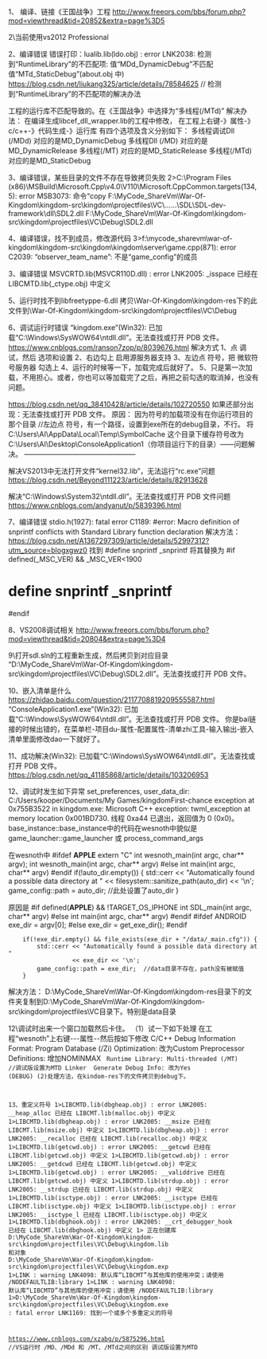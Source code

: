 1、 编译、链接《王国战争》工程
http://www.freeors.com/bbs/forum.php?mod=viewthread&tid=20852&extra=page%3D5

2\当前使用vs2012 Professional

2、编译错误
错误打印：lualib.lib(ldo.obj) : error LNK2038: 检测到“RuntimeLibrary”的不匹配项: 值“MDd_DynamicDebug”不匹配值“MTd_StaticDebug”(about.obj 中)
https://blog.csdn.net/liukang325/article/details/78584625  // 检测到“RuntimeLibrary”的不匹配项的解决办法

工程的运行库不匹配导致的。在《王国战争》中选择为“多线程(/MTd)”
解决办法： 在编译生成libcef_dll_wrapper.lib的工程中修改，
在工程上右键-》属性-》c/c++-》代码生成-》运行库
有四个选项及含义分别如下：
多线程调试Dll (/MDd) 对应的是MD_DynamicDebug
多线程Dll (/MD) 对应的是MD_DynamicRelease
多线程(/MT) 对应的是MD_StaticRelease
多线程(/MTd)对应的是MD_StaticDebug

3、编译错误，某些目录的文件不存在导致拷贝失败
2>C:\Program Files (x86)\MSBuild\Microsoft.Cpp\v4.0\V110\Microsoft.CppCommon.targets(134,5): error MSB3073: 命令“copy F:\MyCode_ShareVm\War-Of-Kingdom\kingdom-src\kingdom\projectfiles\VC\\..\..\..\SDL\SDL-dev-framework\dll\SDL2.dll F:\MyCode_ShareVm\War-Of-Kingdom\kingdom-src\kingdom\projectfiles\VC\Debug\\SDL2.dll

4、编译错误，找不到成员，修改源代码
3>f:\mycode_sharevm\war-of-kingdom\kingdom-src\kingdom\kingdom\server\game.cpp(871): error C2039: “observer_team_name”: 不是“game_config”的成员

3、编译错误
MSVCRTD.lib(MSVCR110D.dll) : error LNK2005: _isspace 已经在 LIBCMTD.lib(_ctype.obj) 中定义

5、运行时找不到libfreetyppe-6.dll
拷贝\War-Of-Kingdom\kingdom-res下的此文件到\War-Of-Kingdom\kingdom-src\kingdom\projectfiles\VC\Debug

6、调试运行时错误
“kingdom.exe”(Win32): 已加载“C:\Windows\SysWOW64\ntdll.dll”。无法查找或打开 PDB 文件。
https://www.cnblogs.com/ranson7zop/p/8039676.html
解决方式
1、点 调试，然后 选项和设置
2、右边勾上 启用源服务器支持 
3、左边点 符号，把 微软符号服务器 勾选上 
4、运行的时候等一下，加载完成后就好了。 
5、只是第一次加载，不用担心。或者，你也可以等加载完了之后，再把之前勾选的取消掉，也没有问题。 

https://blog.csdn.net/qq_38410428/article/details/102720550
如果还部分出现：无法查找或打开 PDB 文件。
原因： 因为符号的加载项没有在你运行项目的那个目录 //左边点 符号，有一个路径，设置到exe所在的debug目录，不行。
将C:\Users\AI\AppData\Local\Temp\SymbolCache 这个目录下缓存符号改为C:\Users\AI\Desktop\ConsoleApplication1（你项目运行下的目录）——问题解决。
————————————————

解决VS2013中无法打开文件“kernel32.lib”，无法运行“rc.exe”问题
https://blog.csdn.net/Beyond111223/article/details/82913628

解决“C:\Windows\System32\ntdll.dll”。无法查找或打开 PDB 文件问题
https://www.cnblogs.com/andyanut/p/5839396.html

7、编译错误
stdio.h(1927): fatal error C1189: #error:  Macro definition of snprintf conflicts with Standard Library function declaration
解决方法：
https://blog.csdn.net/A1367297309/article/details/52997312?utm_source=blogxgwz0
找到
#define snprintf _snprintf
将其替换为
#if defined(_MSC_VER) && _MSC_VER<1900
#  define snprintf _snprintf
#endif

8、VS2008调试相关
http://www.freeors.com/bbs/forum.php?mod=viewthread&tid=20804&extra=page%3D4

9\打开sdl.sln的工程重新生成，然后拷贝到对应目录
“D:\MyCode_ShareVm\War-Of-Kingdom\kingdom-src\kingdom\projectfiles\VC\Debug\SDL2.dll”。无法查找或打开 PDB 文件。

10、嵌入清单是什么
https://zhidao.baidu.com/question/2117708819209555587.html
“ConsoleApplication1.exe”(Win32): 已加载“C:\Windows\SysWOW64\ntdll.dll”。无法查找或打开 PDB 文件。
你是bai链接的时候出错的，在菜单栏-项目du-属性-配置属性-清单zhi工具-输入输出-嵌入清单里面修改dao一下就好了。

11、成功解决(Win32): 已加载“C:\Windows\SysWOW64\ntdll.dll”。无法查找或打开 PDB 文件。
https://blog.csdn.net/qq_41185868/article/details/103206953


12、调试时发生如下异常
set_preferences, user_data_dir: C:/Users/kooper/Documents/My Games/kingdomFirst-chance exception at 0x755B3522 in kingdom.exe: Microsoft C++ exception: twml_exception at memory location 0x001BD730.
线程 0xa44 已退出，返回值为 0 (0x0)。
base_instance::base_instance中的代码在wesnoth中貌似是
game_launcher::game_launcher 或
process_command_args

在wesnoth中
#ifdef __APPLE__
extern "C" int wesnoth_main(int argc, char** argv);
int wesnoth_main(int argc, char** argv)
#else
int main(int argc, char** argv)
#endif
			if(!auto_dir.empty()) {
				std::cerr << "Automatically found a possible data directory at " << filesystem::sanitize_path(auto_dir) << '\n';
				game_config::path = auto_dir;  //此处设置了auto_dir
			}

原因是
#if defined(__APPLE__) && !TARGET_OS_IPHONE
int SDL_main(int argc, char** argv)
#else
int main(int argc, char** argv)
#endif
#ifdef ANDROID
		exe_dir = argv[0];
#else
		exe_dir = get_exe_dir();
#endif

		if(!exe_dir.empty() && file_exists(exe_dir + "/data/_main.cfg")) {
			std::cerr << "Automatically found a possible data directory at "
			          << exe_dir << '\n';
			game_config::path = exe_dir;  //data目录不存在，path没有被赋值
		}
解决方法：
D:\MyCode_ShareVm\War-Of-Kingdom\kingdom-res目录下的文件夹复制到D:\MyCode_ShareVm\War-Of-Kingdom\kingdom-src\kingdom\projectfiles\VC目录下。特别是data目录

12\调试时出来一个窗口加载然后卡住。
（1）试一下如下处理
在工程“wesnoth”上右键---属性--然后按如下修改
C/C++
  <General> Debug Information Format: Program Database (/Zi)
  <Optimization> Optimization: 改为Custom
  <Preprocessor> Preprocessor Definitions: 增加NOMINMAX
  <Code Generation> Runtime Library: Multi-threaded (/MT) //调试版设置为MTD
Linker
  <Debugging> Generate Debug Info: 改为Yes (DEBUG)
(2)处理方法，在kindom-res下的文件拷贝到debug下。

13、重定义符号
1>LIBCMTD.lib(dbgheap.obj) : error LNK2005: __heap_alloc 已经在 LIBCMT.lib(malloc.obj) 中定义
1>LIBCMTD.lib(dbgheap.obj) : error LNK2005: __msize 已经在 LIBCMT.lib(msize.obj) 中定义
1>LIBCMTD.lib(dbgheap.obj) : error LNK2005: __recalloc 已经在 LIBCMT.lib(recalloc.obj) 中定义
1>LIBCMTD.lib(getcwd.obj) : error LNK2005: __getcwd 已经在 LIBCMT.lib(getcwd.obj) 中定义
1>LIBCMTD.lib(getcwd.obj) : error LNK2005: __getdcwd 已经在 LIBCMT.lib(getcwd.obj) 中定义
1>LIBCMTD.lib(getcwd.obj) : error LNK2005: __validdrive 已经在 LIBCMT.lib(getcwd.obj) 中定义
1>LIBCMTD.lib(strdup.obj) : error LNK2005: __strdup 已经在 LIBCMT.lib(strdup.obj) 中定义
1>LIBCMTD.lib(isctype.obj) : error LNK2005: __isctype 已经在 LIBCMT.lib(isctype.obj) 中定义
1>LIBCMTD.lib(isctype.obj) : error LNK2005: __isctype_l 已经在 LIBCMT.lib(isctype.obj) 中定义
1>LIBCMTD.lib(dbghook.obj) : error LNK2005: __crt_debugger_hook 已经在 LIBCMT.lib(dbghook.obj) 中定义
1>     正在创建库 D:\MyCode_ShareVm\War-Of-Kingdom\kingdom-src\kingdom\projectfiles\VC\Debug\kingdom.lib 和对象 D:\MyCode_ShareVm\War-Of-Kingdom\kingdom-src\kingdom\projectfiles\VC\Debug\kingdom.exp
1>LINK : warning LNK4098: 默认库“LIBCMT”与其他库的使用冲突；请使用 /NODEFAULTLIB:library
1>LINK : warning LNK4098: 默认库“LIBCMTD”与其他库的使用冲突；请使用 /NODEFAULTLIB:library
1>D:\MyCode_ShareVm\War-Of-Kingdom\kingdom-src\kingdom\projectfiles\VC\Debug\kingdom.exe : fatal error LNK1169: 找到一个或多个多重定义的符号

https://www.cnblogs.com/xzabg/p/5875296.html  //VS运行时 /MD、/MDd 和 /MT、/MTd之间的区别
调试版设置为MTD